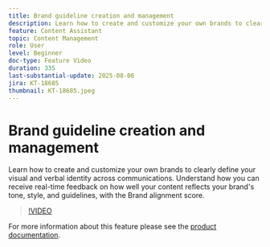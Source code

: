 ```yaml
---
title: Brand guideline creation and management
description: Learn how to create and customize your own brands to clearly define your visual and verbal identity across communications. Understand how you can receive real-time feedback on how well your content reflects your brand's tone, style, and guidelines, with the Brand alignment score.
feature: Content Assistant
topic: Content Management
role: User
level: Beginner
doc-type: Feature Video
duration: 335
last-substantial-update: 2025-08-06
jira: KT-18685
thumbnail: KT-18685.jpeg
---
```


# Brand guideline creation and management

Learn how to create and customize your own brands to clearly define your visual and verbal identity across communications. Understand how you can receive real-time feedback on how well your content reflects your brand's tone, style, and guidelines, with the Brand alignment score.

>[!VIDEO](https://video.tv.adobe.com/v/3470544/?learn=on&enablevpops)

For more information about this feature please see the [product documentation](https://experienceleague.adobe.com/en/docs/journey-optimizer/using/content-management/ai-assistant/brands/brands).
